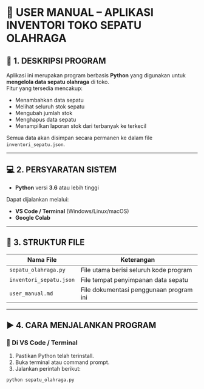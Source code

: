 # 📘 USER MANUAL – APLIKASI INVENTORI TOKO SEPATU OLAHRAGA

## 🧾 1. DESKRIPSI PROGRAM
Aplikasi ini merupakan program berbasis **Python** yang digunakan untuk **mengelola data sepatu olahraga** di toko.  
Fitur yang tersedia mencakup:

- Menambahkan data sepatu
- Melihat seluruh stok sepatu
- Mengubah jumlah stok
- Menghapus data sepatu
- Menampilkan laporan stok dari terbanyak ke terkecil

Semua data akan disimpan secara permanen ke dalam file `inventori_sepatu.json`.

---

## 💻 2. PERSYARATAN SISTEM

- **Python** versi **3.6** atau lebih tinggi

Dapat dijalankan melalui:
- **VS Code / Terminal** (Windows/Linux/macOS)
- **Google Colab**

---

## 📁 3. STRUKTUR FILE

| Nama File              | Keterangan                                      |
|------------------------|--------------------------------------------------|
| `sepatu_olahraga.py`   | File utama berisi seluruh kode program          |
| `inventori_sepatu.json`| File tempat penyimpanan data sepatu             |
| `user_manual.md`       | File dokumentasi penggunaan program ini         |

---

## ▶️ 4. CARA MENJALANKAN PROGRAM

### 🔹 Di VS Code / Terminal
1. Pastikan Python telah terinstall.
2. Buka terminal atau command prompt.
3. Jalankan perintah berikut:
```bash
python sepatu_olahraga.py
